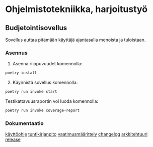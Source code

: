 # Ohjelmistotekniikka, harjoitustyö
## Budjetointisovellus

Sovellus auttaa pitämään käyttäjä ajantasalla menoista ja tuloistaan.

### Asennus

1. Asenna riippuvuudet komennolla:

```bash
poetry install
```

2. Käynnistä sovellus komennolla:

```bash
poetry run invoke start
```

Testikattavuusraportin voi luoda komennolla:

```bash
poetry run invoke coverage-report
```

### Dokumentaatio
[käyttöohje](https://github.com/aliskyalisky/ot-harjoitustyo/blob/main/dokumentaatio/kayttoohje.md)
[tuntikirjanpito](https://github.com/aliskyalisky/ot-harjoitustyo/blob/main/dokumentaatio/tuntikirjanpito.md)
[vaatimusmäärittely](https://github.com/aliskyalisky/ot-harjoitustyo/blob/main/dokumentaatio/vaatimusmaarittely.md)
[changelog](https://github.com/aliskyalisky/ot-harjoitustyo/blob/main/dokumentaatio/changelog.md)
[arkkitehtuuri](https://github.com/aliskyalisky/ot-harjoitustyo/blob/main/dokumentaatio/arkkitehtuuri.md)
[release](https://github.com/aliskyalisky/ot-harjoitustyo/releases/tag/Viiikko5)

